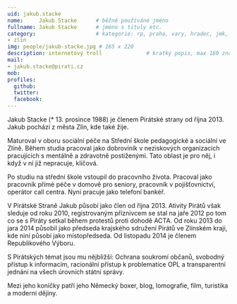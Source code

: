 ```yaml
---
uid: jakub.stacke
name:     Jakub Stacke  	# běžně používáné jméno
fullname: Jakub Stacke  	# jméno s tituly etc.
category:                 	# kategorie: rp, praha, vary, hradec, jmk, senat
- zlin
img: people/jakub-stacke.jpg # 165 x 220
description: internetový troll             	# kratký popis, max 160 znaků
mail:
- jakub.stacke@pirati.cz
mob:		
profiles:
  github:                 
  twitter:
  facebook:		  
---
```


Jakub Stacke (* 13. prosince 1988) je členem Pirátské strany od října 2013. Jakub pochází z města Zlín, kde také žije.

Maturoval v oboru sociální péče na Střední škole pedagogické a sociální ve Zlíně. Během studia pracoval jako dobroviník v neziskových organizacích pracujících s mentálně a zdravotně postiženými. Tato oblast je pro něj, i když v ní již nepracuje, klíčová.

Po studiu na střední škole vstoupil do pracovního života. Pracoval jako pracovník přímé péče v domově pro seniory, pracovník v pojišťovnictví, operátor call centra. Nyní pracuje jako telefoní bankéř.

V Pirátské Straně Jakub působí jako člen od října 2013. Ativity Pirátů však sleduje od roku 2010, registrovaným příznivcem se stal na jaře 2012 po tom co se s Piráty setkal během protestů proti dohodě ACTA. Od roku 2013 do jara 2014 působil jako předseda krajského sdružení Pirátů ve Zlínském kraji, kde niní působí jako místopředseda. Od listopadu 2014 je členem Republikového Výboru.

S Pirátských témat jsou mu nějbližší: Ochrana soukromí občanů, svobodný přístup k informacím, racionální přístup k problematice OPL a transparentní jednání na všech úrovních státní správy.

Mezi jeho koníčky patří jeho Německý boxer, blog, lomografie, film, turistika a moderní dějiny.